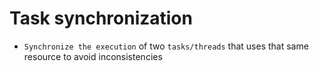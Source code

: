 # Task synchronization

- `Synchronize the execution` of two `tasks/threads` that uses that same resource to avoid inconsistencies

